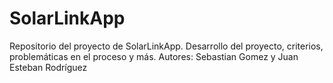 # SolarLinkApp
Repositorio del proyecto de SolarLinkApp. Desarrollo del proyecto, criterios, problemáticas en el proceso y más. Autores: Sebastian Gomez y Juan Esteban Rodríguez 
